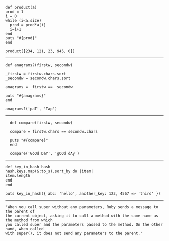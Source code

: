    def product(a)
    prod = 1
    i = 0
    while (i<a.size)
      prod = prod*a[i]
      i=i+1
    end
    puts "#{prod}"
    end
    
    product([234, 121, 23, 945, 0])

----------------------------------------------------------------------------------

    def anagrams?(firstw, secondw)

    _firstw = firstw.chars.sort
    _secondw = secondw.chars.sort

    anagrams = _firstw == _secondw

    puts "#{anagrams}"
    end

    anagrams?('paT', 'Tap')

----------------------------------------------------------------------------------


        
      def compare(firstw, secondw)
  
      compare = firstw.chars == secondw.chars
  
      puts "#{compare}"
      end
  
      compare('GoOd DaY', 'gOOd dAy')

---------------------------------------------------------------------------------

    def key_in_hash hash
    hash.keys.map(&:to_s).sort_by do |item|
    item.length
    end
    end

    puts key_in_hash({ abc: 'hello', another_key: 123, 4567 => 'third' })

----------------------------------------------------------------------------------

    'When you call super without any parameters, Ruby sends a message to the parent of 
    the current object, asking it to call a method with the same name as the method from which
    you called super and the parameters passed to the method. On the other hand, when called
    with super(), it does not send any parameters to the parent.'
